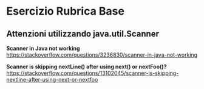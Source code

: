 # Esercizio Rubrica Base

## Attenzioni utilizzando java.util.Scanner

__Scanner in Java not working__ https://stackoverflow.com/questions/3236830/scanner-in-java-not-working

__Scanner is skipping nextLine() after using next() or nextFoo()?__ 
https://stackoverflow.com/questions/13102045/scanner-is-skipping-nextline-after-using-next-or-nextfoo
